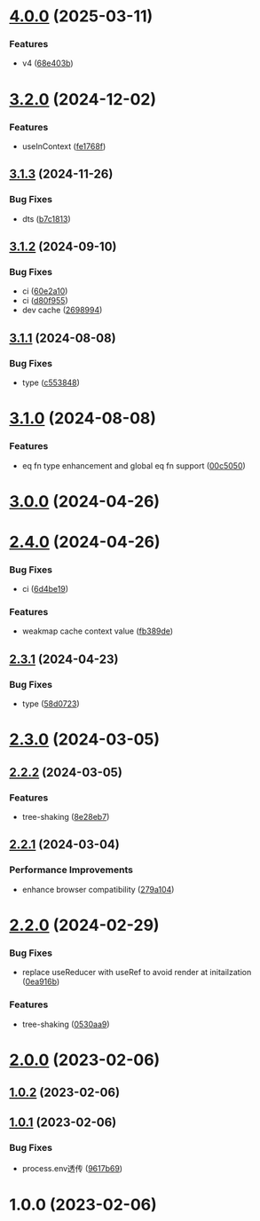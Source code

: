 # [4.0.0](https://github.com/hemengke1997/context-state/compare/v3.2.0...v4.0.0) (2025-03-11)


### Features

* v4 ([68e403b](https://github.com/hemengke1997/context-state/commit/68e403b5ae361d180bec274d04c5d1ea74e09962))



# [3.2.0](https://github.com/hemengke1997/context-state/compare/v3.1.3...v3.2.0) (2024-12-02)


### Features

* useInContext ([fe1768f](https://github.com/hemengke1997/context-state/commit/fe1768f45c4a808b5e0f91d6fc5ae41e4369ac41))



## [3.1.3](https://github.com/hemengke1997/context-state/compare/v3.1.2...v3.1.3) (2024-11-26)


### Bug Fixes

* dts ([b7c1813](https://github.com/hemengke1997/context-state/commit/b7c18136fe5b2a401d6891b0fb683489f14612cf))



## [3.1.2](https://github.com/hemengke1997/context-state/compare/v3.1.1...v3.1.2) (2024-09-10)


### Bug Fixes

* ci ([60e2a10](https://github.com/hemengke1997/context-state/commit/60e2a10807119e120b0830953389b8ea8f5f2046))
* ci ([d80f955](https://github.com/hemengke1997/context-state/commit/d80f955baf954ddb82469947f0b8aaa01d4af2fe))
* dev cache ([2698994](https://github.com/hemengke1997/context-state/commit/269899427e39f036b1526348149c7493c51859a6))



## [3.1.1](https://github.com/hemengke1997/context-state/compare/v3.1.0...v3.1.1) (2024-08-08)


### Bug Fixes

* type ([c553848](https://github.com/hemengke1997/context-state/commit/c5538484ebe3039d5cb59f222b2040f7402ce13b))



# [3.1.0](https://github.com/hemengke1997/context-state/compare/v3.0.0...v3.1.0) (2024-08-08)


### Features

* eq fn type enhancement and global eq fn support ([00c5050](https://github.com/hemengke1997/context-state/commit/00c50506e53f9f8d08ca553ae4f8655f44f6e7ef))



# [3.0.0](https://github.com/hemengke1997/context-state/compare/v2.4.0...v3.0.0) (2024-04-26)



# [2.4.0](https://github.com/hemengke1997/context-state/compare/v2.3.1...v2.4.0) (2024-04-26)


### Bug Fixes

* ci ([6d4be19](https://github.com/hemengke1997/context-state/commit/6d4be1954d075c837f2aebc92c36ef7c9ea22a47))


### Features

* weakmap cache context value ([fb389de](https://github.com/hemengke1997/context-state/commit/fb389de900b4481baddedc47d14815a6022ca897))



## [2.3.1](https://github.com/hemengke1997/context-state/compare/v2.3.0...v2.3.1) (2024-04-23)


### Bug Fixes

* type ([58d0723](https://github.com/hemengke1997/context-state/commit/58d07238696f7a18308ce6ea9096b29b617d2f4d))



# [2.3.0](https://github.com/hemengke1997/context-state/compare/v2.2.2...v2.3.0) (2024-03-05)



## [2.2.2](https://github.com/hemengke1997/context-state/compare/v2.2.1...v2.2.2) (2024-03-05)


### Features

* tree-shaking ([8e28eb7](https://github.com/hemengke1997/context-state/commit/8e28eb73f307d10926850a33ae57dfbc925cabb0))



## [2.2.1](https://github.com/hemengke1997/context-state/compare/v2.2.0...v2.2.1) (2024-03-04)


### Performance Improvements

* enhance browser compatibility ([279a104](https://github.com/hemengke1997/context-state/commit/279a1042ee61a0f3c2d6a86629b8f8b0f5abb1c1))



# [2.2.0](https://github.com/hemengke1997/context-state/compare/v2.0.0...v2.2.0) (2024-02-29)


### Bug Fixes

* replace useReducer with useRef to avoid render at initailzation ([0ea916b](https://github.com/hemengke1997/context-state/commit/0ea916b43f2bae1c75086961e3734eca26abd654))


### Features

* tree-shaking ([0530aa9](https://github.com/hemengke1997/context-state/commit/0530aa97021e5e70e133a70542bef86de11af2fd))



# [2.0.0](https://github.com/hemengke1997/context-state/compare/v1.0.2...v2.0.0) (2023-02-06)



## [1.0.2](https://github.com/hemengke1997/context-state/compare/v1.0.1...v1.0.2) (2023-02-06)



## [1.0.1](https://github.com/hemengke1997/context-state/compare/v1.0.0...v1.0.1) (2023-02-06)


### Bug Fixes

* process.env透传 ([9617b69](https://github.com/hemengke1997/context-state/commit/9617b69ed165e6c4b8bd5e4b859906faba9a3dc9))



# 1.0.0 (2023-02-06)



